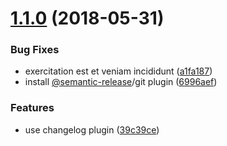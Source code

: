 <a name="1.1.0"></a>
# [1.1.0](https://github.com/drazik/my-awesome-module/compare/v1.0.1...v1.1.0) (2018-05-31)


### Bug Fixes

* exercitation est et veniam incididunt ([a1fa187](https://github.com/drazik/my-awesome-module/commit/a1fa187))
* install [@semantic-release](https://github.com/semantic-release)/git plugin ([6996aef](https://github.com/drazik/my-awesome-module/commit/6996aef))


### Features

* use changelog plugin ([39c39ce](https://github.com/drazik/my-awesome-module/commit/39c39ce))
